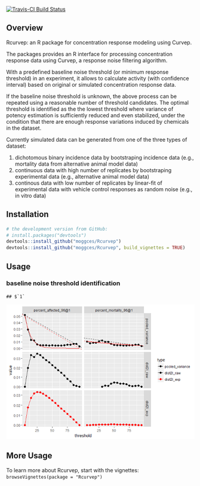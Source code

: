 [![Travis-CI Build Status](https://travis-ci.org/moggces/Rcurvep.svg?branch=master)](https://travis-ci.org/moggces/Rcurvep)


Overview
--------

Rcurvep: an R package for concentration response modeling using Curvep.

The packages provides an R interface for processing concentration response data using Curvep, a response noise filtering algorithm.

With a predefined baseline noise threshold (or minimum response threshold) in an experiment, it allows to calculate activity (with confidence interval) based on original or simulated concentration response data.

If the baseline noise threshold is unknown, the above process can be repeated using a reasonable number of threshold candidates. The optimal threshold is identified as the the lowest threshold where variance of potency estimation is sufficiently reduced and even stabilized, under the condition that there are enough response variations induced by chemicals in the dataset.

Currently simulated data can be generated from one of the three types of dataset:

1.  dichotomous binary incidence data by bootstraping incidence data (e.g., mortality data from alternative animal model data)
2.  continuous data with high number of replicates by bootstraping experimental data (e.g., alternative animal model data)
3.  continous data with low number of replicates by linear-fit of experimental data with vehicle control responses as random noise (e.g., in vitro data)

Installation
------------

``` r
# the development version from GitHub:
# install.packages("devtools")
devtools::install_github("moggces/Rcurvep")
devtools::install_github("moggces/Rcurvep", build_vignettes = TRUE)
```

Usage
-----

### baseline noise threshold identification

    ## $`1`

![](README_figs/README-unnamed-chunk-2-1.png)

More Usage
----------

To learn more about Rcurvep, start with the vignettes: `browseVignettes(package = "Rcurvep")`
